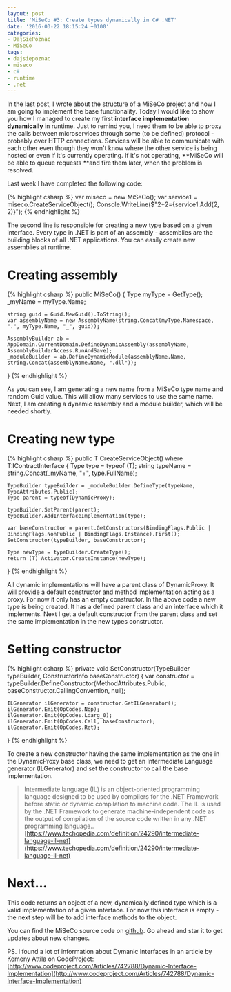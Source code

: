```yaml
---
layout: post
title: 'MiSeCo #3: Create types dynamically in C# .NET'
date: '2016-03-22 18:15:24 +0100'
categories:
- DajSiePoznac
- MiSeCo
tags:
- dajsiepoznac
- miseco
- c#
- runtime
- .net
---
```

In the last post, I wrote about the structure of a MiSeCo project and how I am going to implement the base functionality. Today I would like to show you how I managed to create my first **interface implementation dynamically** in runtime. Just to remind you, I need them to be able to proxy the calls between microservices through some (to be defined) protocol - probably over HTTP connections. Services will be able to communicate with each other even though they won't know where the other service is being hosted or even if it's currently operating. If it's not operating, **MiSeCo will be able to queue requests **and fire them later, when the problem is resolved.

Last week I have completed the following code:

{% highlight csharp %}
var miseco = new MiSeCo();
var service1 = miseco.CreateServiceObject();
Console.WriteLine($"2+2={service1.Add(2, 2)}");
{% endhighlight %}

The second line is responsible for creating a new type based on a given interface. Every type in .NET is part of an assembly - assemblies are the building blocks of all .NET applications. You can easily create new assemblies at runtime.

# Creating assembly

{% highlight csharp %}
public MiSeCo()
{
    Type myType = GetType();
    _myName = myType.Name;

    string guid = Guid.NewGuid().ToString();
    var assemblyName = new AssemblyName(string.Concat(myType.Namespace, ".", myType.Name, "_", guid));

    AssemblyBuilder ab = AppDomain.CurrentDomain.DefineDynamicAssembly(assemblyName, AssemblyBuilderAccess.RunAndSave);
    _moduleBuilder = ab.DefineDynamicModule(assemblyName.Name, string.Concat(assemblyName.Name, ".dll"));
}
{% endhighlight %}

As you can see, I am generating a new name from a MiSeCo type name and random Guid value. This will allow many services to use the same name. Next, I am creating a dynamic assembly and a module builder, which will be needed shortly.

# Creating new type

{% highlight csharp %}
public T CreateServiceObject() where T:IContractInterface
{
    Type type = typeof (T);
    string typeName = string.Concat(_myName, "+", type.FullName);

    TypeBuilder typeBuilder = _moduleBuilder.DefineType(typeName, TypeAttributes.Public);
    Type parent = typeof(DynamicProxy);

    typeBuilder.SetParent(parent);
    typeBuilder.AddInterfaceImplementation(type);

    var baseConstructor = parent.GetConstructors(BindingFlags.Public | BindingFlags.NonPublic | BindingFlags.Instance).First();
    SetConstructor(typeBuilder, baseConstructor);

    Type newType = typeBuilder.CreateType();
    return (T) Activator.CreateInstance(newType);
}
{% endhighlight %}

All dynamic implementations will have a parent class of DynamicProxy. It will provide a default constructor and method implementation acting as a proxy. For now it only has an empty constructor. In the above code a new type is being created. It has a defined parent class and an interface which it implements. Next I get a default constructor from the parent class and set the same implementation in the new types constructor.

# Setting constructor

{% highlight csharp %}
private void SetConstructor(TypeBuilder typeBuilder, ConstructorInfo baseConstructor)
{
    var constructor = typeBuilder.DefineConstructor(MethodAttributes.Public, baseConstructor.CallingConvention, null);

    ILGenerator ilGenerator = constructor.GetILGenerator();
    ilGenerator.Emit(OpCodes.Nop);
    ilGenerator.Emit(OpCodes.Ldarg_0);
    ilGenerator.Emit(OpCodes.Call, baseConstructor);
    ilGenerator.Emit(OpCodes.Ret);
}
{% endhighlight %}

To create a new constructor having the same implementation as the one in the DynamicProxy base class, we need to get an Intermediate Language generator (ILGenerator) and set the constructor to call the base implementation.

> Intermediate language (IL) is an object-oriented programming language designed to be used by compilers for the .NET Framework before static or dynamic compilation to machine code. The IL is used by the .NET Framework to generate machine-independent code as the output of compilation of the source code written in any .NET programming language..
> [https://www.techopedia.com/definition/24290/intermediate-language-il-net](https://www.techopedia.com/definition/24290/intermediate-language-il-net)

# Next...
This code returns an object of a new, dynamically defined type which is a valid implementation of a given interface. For now this interface is empty - the next step will be to add interface methods to the object.

You can find the MiSeCo source code on [github](https://github.com/mdymel/miseco). Go ahead and star it to get updates about new changes.

PS. I found a lot of information about Dymanic Interfaces in an article by Kemeny Attila on CodeProject: [http://www.codeproject.com/Articles/742788/Dynamic-Interface-Implementation](http://www.codeproject.com/Articles/742788/Dynamic-Interface-Implementation)
